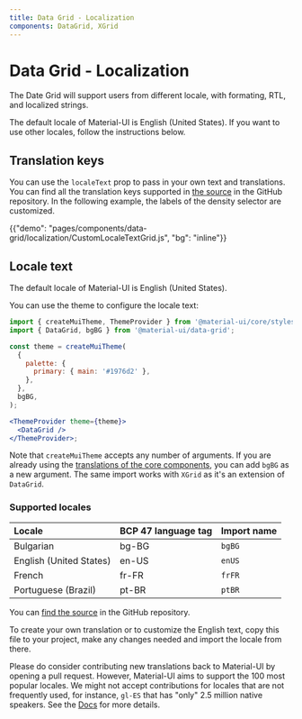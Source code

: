 ```yaml
---
title: Data Grid - Localization
components: DataGrid, XGrid
---
```


# Data Grid - Localization

<p class="description">The Date Grid will support users from different locale, with formating, RTL, and localized strings.</p>

The default locale of Material-UI is English (United States). If you want to use other locales, follow the instructions below.

## Translation keys

You can use the `localeText` prop to pass in your own text and translations.
You can find all the translation keys supported in [the source](https://github.com/mui-org/material-ui-x/blob/HEAD/packages/grid/_modules_/grid/constants/localeTextConstants.ts) in the GitHub repository.
In the following example, the labels of the density selector are customized.

{{"demo": "pages/components/data-grid/localization/CustomLocaleTextGrid.js", "bg": "inline"}}

## Locale text

The default locale of Material-UI is English (United States).

You can use the theme to configure the locale text:

```jsx
import { createMuiTheme, ThemeProvider } from '@material-ui/core/styles';
import { DataGrid, bgBG } from '@material-ui/data-grid';

const theme = createMuiTheme(
  {
    palette: {
      primary: { main: '#1976d2' },
    },
  },
  bgBG,
);

<ThemeProvider theme={theme}>
  <DataGrid />
</ThemeProvider>;
```

Note that `createMuiTheme` accepts any number of arguments.
If you are already using the [translations of the core components](/guides/localization/#locale-text), you can add `bgBG` as a new argument.
The same import works with `XGrid` as it's an extension of `DataGrid`.

### Supported locales

| Locale                  | BCP 47 language tag | Import name |
| :---------------------- | :------------------ | :---------- |
| Bulgarian               | bg-BG               | `bgBG`      |
| English (United States) | en-US               | `enUS`      |
| French                  | fr-FR               | `frFR`      |
| Portuguese (Brazil) | pt-BR               | `ptBR`      |

You can [find the source](https://github.com/mui-org/material-ui-x/blob/HEAD/packages/grid/_modules_/grid/locales) in the GitHub repository.

To create your own translation or to customize the English text, copy this file to your project, make any changes needed and import the locale from there.

Please do consider contributing new translations back to Material-UI by opening a pull request. However, Material-UI aims to support the 100 most popular locales. We might not accept contributions for locales that are not frequently used, for instance, `gl-ES` that has "only" 2.5 million native speakers.
See the [Docs](https://material-ui.com/components/data-grid/localization/) for more details.
